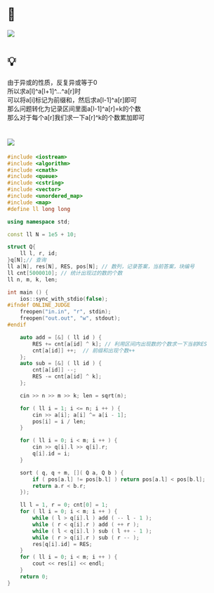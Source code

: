 # 🔗
<a href="https://vjudge.net/contest/456121#problem/E"><img src="https://i.loli.net/2021/09/03/MYkj5xgtvmXrlsB.png"></a>

# 💡
由于异或的性质，反复异或等于0  
所以求a[l]^a[l+1]^...^a[r]时  
可以将a[i]标记为前缀和，然后求a[l-1]^a[r]即可  
那么问题转化为记录区间里面a[l-1]^a[r]=k的个数  
那么对于每个a[r]我们求一下a[r]^k的个数累加即可

# <img src="https://img-blog.csdnimg.cn/20210713144601841.png" >
```cpp
#include <iostream> 
#include <algorithm> 
#include <cmath> 
#include <queue>
#include <cstring>
#include <vector>
#include <unordered_map>
#include <map>
#define ll long long

using namespace std;

const ll N = 1e5 + 10;

struct Q{
	ll l, r, id;
}q[N];// 查询
ll a[N], res[N], RES, pos[N]; // 数列，记录答案，当前答案，块编号
ll cnt[5000010]; // 统计出现过的数的个数
ll n, m, k, len;

int main () {
	ios::sync_with_stdio(false);
#ifndef ONLINE_JUDGE
	freopen("in.in", "r", stdin);
	freopen("out.out", "w", stdout);
#endif

	auto add = [&] ( ll id ) {
		RES += cnt[a[id] ^ k]; // 利用区间内出现数的个数求一下当前RES
		cnt[a[id]] ++;  // 前缀和出现个数++
	};
	auto sub = [&] ( ll id ) {
		cnt[a[id]] --;
		RES -= cnt[a[id] ^ k];
	}; 

	cin >> n >> m >> k; len = sqrt(n);

	for ( ll i = 1; i <= n; i ++ ) {
		cin >> a[i]; a[i] ^= a[i - 1];
		pos[i] = i / len;
	}

	for ( ll i = 0; i < m; i ++ ) {
		cin >> q[i].l >> q[i].r;
		q[i].id = i;
	}

	sort ( q, q + m, []( Q a, Q b ) {
		if ( pos[a.l] != pos[b.l] ) return pos[a.l] < pos[b.l];
		return a.r < b.r;		
	});

	ll l = 1, r = 0; cnt[0] = 1;
	for ( ll i = 0; i < m; i ++ ) {
		while ( l > q[i].l ) add ( -- l - 1 );
		while ( r < q[i].r ) add ( ++ r );
		while ( l < q[i].l ) sub ( l ++ - 1 );
		while ( r > q[i].r ) sub ( r -- );
		res[q[i].id] = RES; 
	}
	for ( ll i = 0; i < m; i ++ ) {
		cout << res[i] << endl;
	}
	return 0;
}

```
